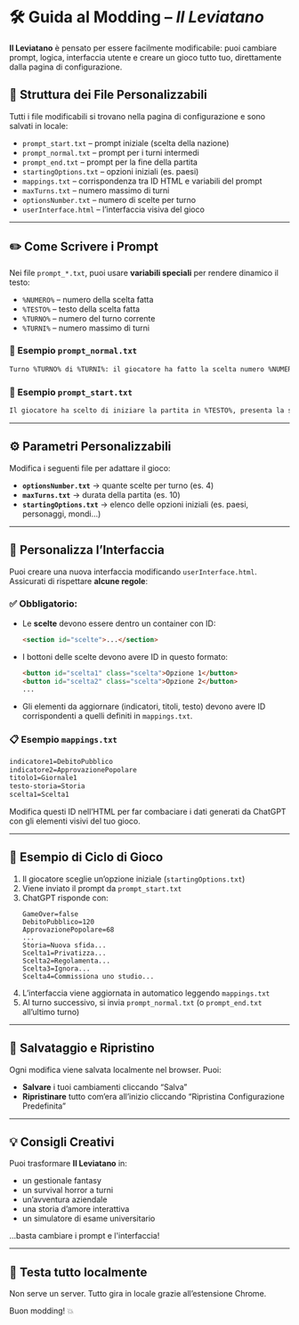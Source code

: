 # 🛠️ Guida al Modding – *Il Leviatano*

**Il Leviatano** è pensato per essere facilmente modificabile: puoi cambiare prompt, logica, interfaccia utente e creare un gioco tutto tuo, direttamente dalla pagina di configurazione.

## 📁 Struttura dei File Personalizzabili

Tutti i file modificabili si trovano nella pagina di configurazione e sono salvati in locale:

- `prompt_start.txt` – prompt iniziale (scelta della nazione)
- `prompt_normal.txt` – prompt per i turni intermedi
- `prompt_end.txt` – prompt per la fine della partita
- `startingOptions.txt` – opzioni iniziali (es. paesi)
- `mappings.txt` – corrispondenza tra ID HTML e variabili del prompt
- `maxTurns.txt` – numero massimo di turni
- `optionsNumber.txt` – numero di scelte per turno
- `userInterface.html` – l’interfaccia visiva del gioco

---

## ✏️ Come Scrivere i Prompt

Nei file `prompt_*.txt`, puoi usare **variabili speciali** per rendere dinamico il testo:

- `%NUMERO%` – numero della scelta fatta
- `%TESTO%` – testo della scelta fatta
- `%TURNO%` – numero del turno corrente
- `%TURNI%` – numero massimo di turni

### 📌 Esempio `prompt_normal.txt`

```txt
Turno %TURNO% di %TURNI%: il giocatore ha fatto la scelta numero %NUMERO%, prosegui la storia e presenta la prossima sfida.
```

### 📌 Esempio `prompt_start.txt`

```txt
Il giocatore ha scelto di iniziare la partita in %TESTO%, presenta la situazione del paese e la prima sfida.
```

---

## ⚙️ Parametri Personalizzabili

Modifica i seguenti file per adattare il gioco:

- **`optionsNumber.txt`** → quante scelte per turno (es. 4)
- **`maxTurns.txt`** → durata della partita (es. 10)
- **`startingOptions.txt`** → elenco delle opzioni iniziali (es. paesi, personaggi, mondi…)

---

## 🎨 Personalizza l’Interfaccia

Puoi creare una nuova interfaccia modificando `userInterface.html`. Assicurati di rispettare **alcune regole**:

### ✅ Obbligatorio:

- Le **scelte** devono essere dentro un container con ID:
  ```html
  <section id="scelte">...</section>
  ```

- I bottoni delle scelte devono avere ID in questo formato:
  ```html
  <button id="scelta1" class="scelta">Opzione 1</button>
  <button id="scelta2" class="scelta">Opzione 2</button>
  ...
  ```

- Gli elementi da aggiornare (indicatori, titoli, testo) devono avere ID corrispondenti a quelli definiti in `mappings.txt`.

### 📋 Esempio `mappings.txt`

```txt
indicatore1=DebitoPubblico
indicatore2=ApprovazionePopolare
titolo1=Giornale1
testo-storia=Storia
scelta1=Scelta1
```

Modifica questi ID nell’HTML per far combaciare i dati generati da ChatGPT con gli elementi visivi del tuo gioco.

---

## 🔁 Esempio di Ciclo di Gioco

1. Il giocatore sceglie un’opzione iniziale (`startingOptions.txt`)
2. Viene inviato il prompt da `prompt_start.txt`
3. ChatGPT risponde con:
   ```
   GameOver=false
   DebitoPubblico=120
   ApprovazionePopolare=68
   ...
   Storia=Nuova sfida...
   Scelta1=Privatizza...
   Scelta2=Regolamenta...
   Scelta3=Ignora...
   Scelta4=Commissiona uno studio...
   ```
4. L’interfaccia viene aggiornata in automatico leggendo `mappings.txt`
5. Al turno successivo, si invia `prompt_normal.txt` (o `prompt_end.txt` all’ultimo turno)

---

## 💾 Salvataggio e Ripristino

Ogni modifica viene salvata localmente nel browser. Puoi:
- **Salvare** i tuoi cambiamenti cliccando “Salva”
- **Ripristinare** tutto com’era all’inizio cliccando “Ripristina Configurazione Predefinita”

---

## 💡 Consigli Creativi

Puoi trasformare **Il Leviatano** in:
- un gestionale fantasy
- un survival horror a turni
- un’avventura aziendale
- una storia d’amore interattiva
- un simulatore di esame universitario

…basta cambiare i prompt e l'interfaccia!

---

## 🧪 Testa tutto localmente

Non serve un server. Tutto gira in locale grazie all’estensione Chrome.

Buon modding! 💥